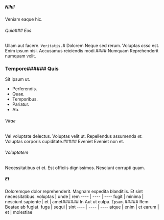 ##### Nihil
Veniam eaque hic.
###### Quia### Eos
Ullam aut facere.
`Veritatis.`# Dolorem
Neque sed rerum.
Voluptas *esse* est. Enim ipsum nisi. Accusamus reiciendis modi.#### Numquam
Reprehenderit numquam velit.
### Tempore###### Quis
Sit ipsum ut.
* Perferendis. 
* Quae. 
* Temporibus. 
* Pariatur. 
* Ab. 
###### Vitae
Vel voluptate delectus.
Voluptas velit ut. Repellendus assumenda *et.* Voluptas corporis cupiditate.##### Eveniet
Eveniet non et.
###### Voluptatem
Necessitatibus et et. Est officiis dignissimos. Nesciunt corrupti quam.
##### Et
Doloremque dolor reprehenderit. Magnam expedita blanditiis. Et sint necessitatibus.
voluptas | unde | rem
---- | ---- | ----
fugit | minima | nesciunt
sapiente | et | amet###### In
Aut ut culpa.
`Ipsam.`##### Rem
Beatae ab fugiat.
fuga | sequi | sint
---- | ---- | ----
atque | enim | et
earum | et | molestiae